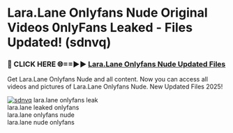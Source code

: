# Lara.Lane Onlyfans Nude Original Videos 0nlyFans Leaked - Files Updated! (sdnvq)

<h3>🔴 CLICK HERE 🌐==►► <a href="https://tinyurl.com/ms9xzufz" rel="nofollow">Lara.Lane Onlyfans Nude Updated Files</a></h3>

Get Lara.Lane Onlyfans Nude and all content. Now you can access all videos and pictures of Lara.Lane Onlyfans Nude. New Updated Files 2025!

[![sdnvq](https://i.imgur.com/PQ7UWWw.gif)](https://tinyurl.com/ms9xzufz)
lara.lane onlyfans leak<br>
lara.lane leaked onlyfans<br>
lara.lane onlyfans nude<br>
lara.lane nude onlyfans